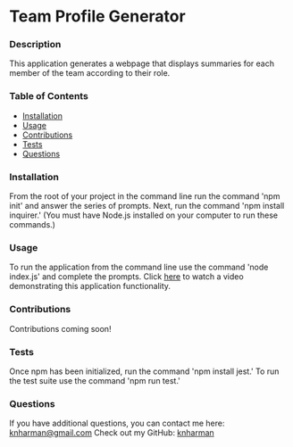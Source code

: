 # Team Profile Generator
  
  ### Description
  This application generates a webpage that displays summaries for each member of the team according to their role.
  ### Table of Contents
  * [Installation](#installation)
  * [Usage](#usage)
  * [Contributions](#contributions)
  * [Tests](#tests)
  * [Questions](#questions)
  ### Installation
  From the root of your project in the command line run the command 'npm init' and answer the series of prompts. Next, run the command 'npm install inquirer.' (You must have Node.js installed on your computer to run these commands.)
  ### Usage
  To run the application from the command line use the command 'node index.js' and complete the prompts. Click [here](https://watch.screencastify.com/v/IbkTW5Jducs1tRvGULgv) to watch a video demonstrating this application functionality. 
  ### Contributions
  Contributions coming soon!
  ### Tests
  Once npm has been initialized, run the command 'npm install jest.' To run the test suite use the command 'npm run test.'
  ### Questions
  If you have additional questions, you can contact me here: knharman@gmail.com
  Check out my GitHub: [knharman](https://github.com/knharman)